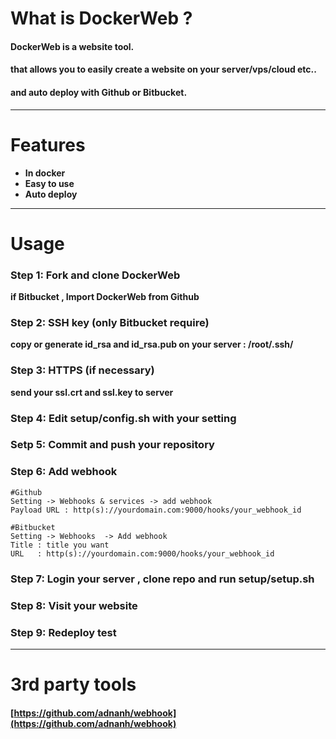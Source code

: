# What is DockerWeb ?
#### DockerWeb is a website tool.

#### that allows you to easily create a website on your server/vps/cloud etc..

#### and auto deploy with Github or Bitbucket.

***

# Features
* **In docker**
* **Easy to use**
* **Auto deploy**

***

# Usage
### Step 1: Fork and clone DockerWeb
**if Bitbucket , Import DockerWeb from Github**

### Step 2: SSH key (only Bitbucket require)
**copy or generate id_rsa and id_rsa.pub on your server : /root/.ssh/**

### Step 3: HTTPS (if necessary)
**send your ssl.crt and ssl.key to server**

### Step 4: Edit setup/config.sh with your setting

### Setp 5: Commit and push your repository

### Step 6: Add webhook
```
#Github  
Setting -> Webhooks & services -> add webhook
Payload URL : http(s)://yourdomain.com:9000/hooks/your_webhook_id
```
```
#Bitbucket  
Setting -> Webhooks  -> Add webhook
Title : title you want
URL   : http(s)://yourdomain.com:9000/hooks/your_webhook_id
```

### Step 7: Login your server , clone repo and run setup/setup.sh

### Step 8: Visit your website

### Step 9: Redeploy test

***

# 3rd party tools
#### [https://github.com/adnanh/webhook](https://github.com/adnanh/webhook)
